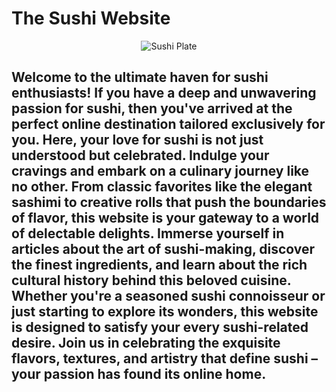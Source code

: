 # The Sushi Website

<p align="center" width="100%">
    <img src="https://imgs.search.brave.com/1K620qc8rIq88YunZxEovn92sKc6wtoXWOXJJjNHeks/rs:fit:860:0:0/g:ce/aHR0cHM6Ly9zdC5k/ZXBvc2l0cGhvdG9z/LmNvbS8zMDYzMTM1/LzQ2NTQvaS82MDAv/ZGVwb3NpdHBob3Rv/c180NjU0ODM2Ny1z/dG9jay1waG90by1q/YXBhbmVzZS1zZWFm/b29kLXN1c2hpLW9u/LWJsYWNrLmpwZw" alt="Sushi Plate">
</p>

## Welcome to the ultimate haven for sushi enthusiasts! If you have a deep and unwavering passion for sushi, then you've arrived at the perfect online destination tailored exclusively for you. Here, your love for sushi is not just understood but celebrated. Indulge your cravings and embark on a culinary journey like no other. From classic favorites like the elegant sashimi to creative rolls that push the boundaries of flavor, this website is your gateway to a world of delectable delights. Immerse yourself in articles about the art of sushi-making, discover the finest ingredients, and learn about the rich cultural history behind this beloved cuisine. Whether you're a seasoned sushi connoisseur or just starting to explore its wonders, this website is designed to satisfy your every sushi-related desire. Join us in celebrating the exquisite flavors, textures, and artistry that define sushi – your passion has found its online home.